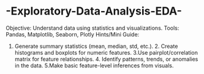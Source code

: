# -Exploratory-Data-Analysis-EDA-

Objective: Understand data using statistics and visualizations.
Tools: Pandas, Matplotlib, Seaborn, Plotly
Hints/Mini Guide:
1. Generate summary statistics (mean, median, std, etc.). 2. Create histograms and boxplots for numeric features. 3.Use pairplot/correlation matrix for feature relationships. 4. Identify patterns, trends, or anomalies in the data. 5.Make basic feature-level inferences from visuals.
